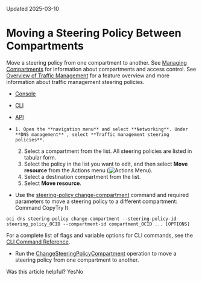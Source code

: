 Updated 2025-03-10
# Moving a Steering Policy Between Compartments
Move a steering policy from one compartment to another. 
See [Managing Compartments](https://docs.oracle.com/iaas/Content/Identity/compartments/managingcompartments.htm) for information about compartments and access control.
See [Overview of Traffic Management](https://docs.oracle.com/en-us/iaas/Content/TrafficManagement/Concepts/overview.htm#overview "Traffic Management helps you guide traffic to endpoints based on various conditions, including endpoint health and the geographic origins of DNS requests.") for a feature overview and more information about traffic management steering policies.
  * [Console](https://docs.oracle.com/en-us/iaas/Content/TrafficManagement/Tasks/tm-policy-move.htm)
  * [CLI](https://docs.oracle.com/en-us/iaas/Content/TrafficManagement/Tasks/tm-policy-move.htm)
  * [API](https://docs.oracle.com/en-us/iaas/Content/TrafficManagement/Tasks/tm-policy-move.htm)


  *     1. Open the **navigation menu** and select **Networking**. Under **DNS management** , select **Traffic management steering policies**.
    2. Select a compartment from the list.
All steering policies are listed in tabular form.
    3. Select the policy in the list you want to edit, and then select **Move resource** from the Actions menu (![Actions Menu](https://docs.oracle.com/en-us/iaas/Content/libraries/global-images/actions-menu.png)).
    4. Select a destination compartment from the list.
    5. Select **Move resource**.
  * Use the [steering-policy change-compartment](https://docs.oracle.com/iaas/tools/oci-cli/latest/oci_cli_docs/cmdref/dns/steering-policy/change-compartment.html) command and required parameters to move a steering policy to a different compartment:
Command
CopyTry It
```
oci dns steering-policy change-compartment --steering-policy-id steering_policy_OCID --compartment-id compartment_OCID ... [OPTIONS]
```

For a complete list of flags and variable options for CLI commands, see the [CLI Command Reference](https://docs.oracle.com/iaas/tools/oci-cli/latest).
  * Run the [ChangeSteeringPolicyCompartment](https://docs.oracle.com/iaas/api/#/en/dns/latest/SteeringPolicy/ChangeSteeringPolicyCompartment) operation to move a steering policy from one compartment to another.


Was this article helpful?
YesNo

